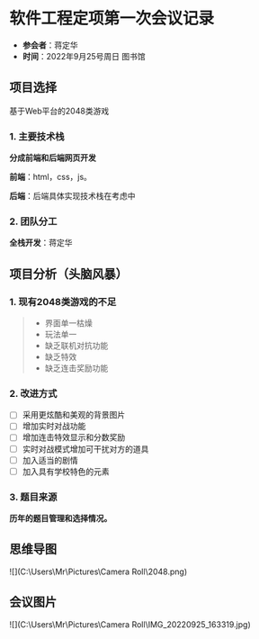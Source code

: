 # 软件工程定项第一次会议记录

- **参会者**：蒋定华
- **时间**：2022年9月25号周日 图书馆

## 项目选择

基于Web平台的2048类游戏

### 1. 主要技术栈

**分成前端和后端网页开发**

**前端**：html，css，js。

**后端**：后端具体实现技术栈在考虑中

### 2. 团队分工

**全栈开发**：蒋定华

## 项目分析（头脑风暴）

### 1. 现有2048类游戏的不足

> - 界面单一枯燥
> - 玩法单一
> - 缺乏联机对抗功能
> - 缺乏特效
> - 缺乏连击奖励功能

### 2. 改进方式

- [ ] 采用更炫酷和美观的背景图片
- [ ] 增加实时对战功能
- [ ] 增加连击特效显示和分数奖励
- [ ] 实时对战模式增加可干扰对方的道具
- [ ] 加入适当的剧情
- [ ] 加入具有学校特色的元素

### 3. 题目来源

**历年的题目管理和选择情况。**

## 思维导图

![](C:\Users\Mr\Pictures\Camera Roll\2048.png)

## 会议图片

![](C:\Users\Mr\Pictures\Camera Roll\IMG_20220925_163319.jpg)